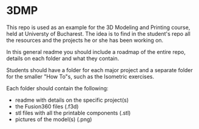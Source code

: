 # 3DMP

This repo is used as an example for the 3D Modeling and Printing course, held at Universty of Bucharest.
The idea is to find in the student's repo all the resources and the projects he or she has been working on. 

In this general readme you should include a roadmap of the entire repo, details on each folder and what they contain.

Students should have a folder for each major project and a separate folder for the smaller "How To"s, such as the Isometric exercises.

Each folder should contain the following:
- readme with details on the specific project(s)
- the Fusion360 files (.f3d)
- stl files with all the printable components (.stl)
- pictures of the model(s) (.png)
